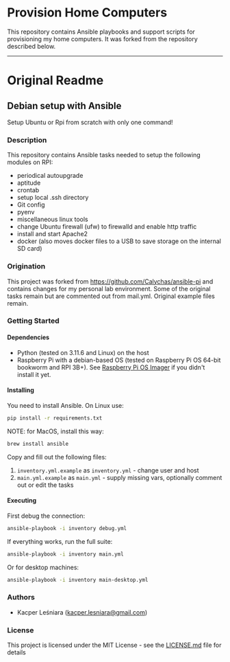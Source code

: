 # Provision Home Computers

This repository contains Ansible playbooks and support scripts for provisioning my home computers. It was forked from the repository described below.

---

# Original Readme

## Debian setup with Ansible

Setup Ubuntu or Rpi from scratch with only one command!

### Description

This repository contains Ansible tasks needed to setup the following modules on RPI:

* periodical autoupgrade
* aptitude
* crontab
* setup local .ssh directory
* Git config
* pyenv
* miscellaneous linux tools
* change Ubuntu firewall (ufw) to firewalld and enable http traffic
* install and start Apache2
* docker (also moves docker files to a USB to save storage on the internal SD card)

### Origination
This project was forked from https://github.com/Calychas/ansible-pi and contains changes for my personal lab environment. Some of the original tasks remain but are commented out from mail.yml. Original example files remain.

### Getting Started

#### Dependencies

* Python (tested on 3.11.6 and Linux) on the host
* Raspberry Pi with a debian-based OS (tested on Raspberry Pi OS 64-bit bookworm and RPI 3B+). See [Raspberry Pi OS Imager](https://www.raspberrypi.com/software/) if you didn't install it yet.

#### Installing

You need to install Ansible. On Linux use:

```sh
pip install -r requirements.txt
```

NOTE: for MacOS, install this way:
```sh
brew install ansible
```

Copy and fill out the following files:

1. `inventory.yml.example` as `inventory.yml` - change user and host
2. `main.yml.example` as `main.yml` - supply missing vars, optionally comment out or edit the tasks

#### Executing

First debug the connection:

```sh
ansible-playbook -i inventory debug.yml
```

If everything works, run the full suite:

```sh
ansible-playbook -i inventory main.yml
```

Or for desktop machines:

```sh
ansible-playbook -i inventory main-desktop.yml
```

### Authors

* Kacper Leśniara ([kacper.lesniara@gmail.com](mailto:kacper.lesniara@gmail.com))

### License

This project is licensed under the MIT License - see the [LICENSE.md](./LICENSE.md) file for details
